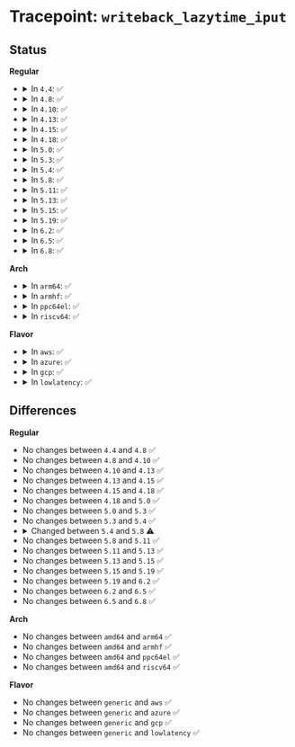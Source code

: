 # Tracepoint: <code>writeback_lazytime_iput</code>

## Status
<b>Regular</b>
<ul>
<li>
<details>
<summary>In <code>4.4</code>: ✅</summary>

Event:

```c
struct trace_event_raw_writeback_lazytime_template {
    struct trace_entry ent;
    dev_t dev;
    long unsigned int ino;
    long unsigned int state;
    __u16 mode;
    long unsigned int dirtied_when;
    char __data[0];
};
```
Function:

```c
void trace_event_raw_event_writeback_lazytime_template(void *__data, struct inode *inode);
```
</details>
</li>
<li>
<details>
<summary>In <code>4.8</code>: ✅</summary>

Event:

```c
struct trace_event_raw_writeback_inode_template {
    struct trace_entry ent;
    dev_t dev;
    long unsigned int ino;
    long unsigned int state;
    __u16 mode;
    long unsigned int dirtied_when;
    char __data[0];
};
```
Function:

```c
void trace_event_raw_event_writeback_inode_template(void *__data, struct inode *inode);
```
</details>
</li>
<li>
<details>
<summary>In <code>4.10</code>: ✅</summary>

Event:

```c
struct trace_event_raw_writeback_inode_template {
    struct trace_entry ent;
    dev_t dev;
    long unsigned int ino;
    long unsigned int state;
    __u16 mode;
    long unsigned int dirtied_when;
    char __data[0];
};
```
Function:

```c
void trace_event_raw_event_writeback_inode_template(void *__data, struct inode *inode);
```
</details>
</li>
<li>
<details>
<summary>In <code>4.13</code>: ✅</summary>

Event:

```c
struct trace_event_raw_writeback_inode_template {
    struct trace_entry ent;
    dev_t dev;
    long unsigned int ino;
    long unsigned int state;
    __u16 mode;
    long unsigned int dirtied_when;
    char __data[0];
};
```
Function:

```c
void trace_event_raw_event_writeback_inode_template(void *__data, struct inode *inode);
```
</details>
</li>
<li>
<details>
<summary>In <code>4.15</code>: ✅</summary>

Event:

```c
struct trace_event_raw_writeback_inode_template {
    struct trace_entry ent;
    dev_t dev;
    long unsigned int ino;
    long unsigned int state;
    __u16 mode;
    long unsigned int dirtied_when;
    char __data[0];
};
```
Function:

```c
void trace_event_raw_event_writeback_inode_template(void *__data, struct inode *inode);
```
</details>
</li>
<li>
<details>
<summary>In <code>4.18</code>: ✅</summary>

Event:

```c
struct trace_event_raw_writeback_inode_template {
    struct trace_entry ent;
    dev_t dev;
    long unsigned int ino;
    long unsigned int state;
    __u16 mode;
    long unsigned int dirtied_when;
    char __data[0];
};
```
Function:

```c
void trace_event_raw_event_writeback_inode_template(void *__data, struct inode *inode);
```
</details>
</li>
<li>
<details>
<summary>In <code>5.0</code>: ✅</summary>

Event:

```c
struct trace_event_raw_writeback_inode_template {
    struct trace_entry ent;
    dev_t dev;
    long unsigned int ino;
    long unsigned int state;
    __u16 mode;
    long unsigned int dirtied_when;
    char __data[0];
};
```
Function:

```c
void trace_event_raw_event_writeback_inode_template(void *__data, struct inode *inode);
```
</details>
</li>
<li>
<details>
<summary>In <code>5.3</code>: ✅</summary>

Event:

```c
struct trace_event_raw_writeback_inode_template {
    struct trace_entry ent;
    dev_t dev;
    long unsigned int ino;
    long unsigned int state;
    __u16 mode;
    long unsigned int dirtied_when;
    char __data[0];
};
```
Function:

```c
void trace_event_raw_event_writeback_inode_template(void *__data, struct inode *inode);
```
</details>
</li>
<li>
<details>
<summary>In <code>5.4</code>: ✅</summary>

Event:

```c
struct trace_event_raw_writeback_inode_template {
    struct trace_entry ent;
    dev_t dev;
    long unsigned int ino;
    long unsigned int state;
    __u16 mode;
    long unsigned int dirtied_when;
    char __data[0];
};
```
Function:

```c
void trace_event_raw_event_writeback_inode_template(void *__data, struct inode *inode);
```
</details>
</li>
<li>
<details>
<summary>In <code>5.8</code>: ✅</summary>

Event:

```c
struct trace_event_raw_writeback_inode_template {
    struct trace_entry ent;
    dev_t dev;
    ino_t ino;
    long unsigned int state;
    __u16 mode;
    long unsigned int dirtied_when;
    char __data[0];
};
```
Function:

```c
void trace_event_raw_event_writeback_inode_template(void *__data, struct inode *inode);
```
</details>
</li>
<li>
<details>
<summary>In <code>5.11</code>: ✅</summary>

Event:

```c
struct trace_event_raw_writeback_inode_template {
    struct trace_entry ent;
    dev_t dev;
    ino_t ino;
    long unsigned int state;
    __u16 mode;
    long unsigned int dirtied_when;
    char __data[0];
};
```
Function:

```c
void trace_event_raw_event_writeback_inode_template(void *__data, struct inode *inode);
```
</details>
</li>
<li>
<details>
<summary>In <code>5.13</code>: ✅</summary>

Event:

```c
struct trace_event_raw_writeback_inode_template {
    struct trace_entry ent;
    dev_t dev;
    ino_t ino;
    long unsigned int state;
    __u16 mode;
    long unsigned int dirtied_when;
    char __data[0];
};
```
Function:

```c
void trace_event_raw_event_writeback_inode_template(void *__data, struct inode *inode);
```
</details>
</li>
<li>
<details>
<summary>In <code>5.15</code>: ✅</summary>

Event:

```c
struct trace_event_raw_writeback_inode_template {
    struct trace_entry ent;
    dev_t dev;
    ino_t ino;
    long unsigned int state;
    __u16 mode;
    long unsigned int dirtied_when;
    char __data[0];
};
```
Function:

```c
void trace_event_raw_event_writeback_inode_template(void *__data, struct inode *inode);
```
</details>
</li>
<li>
<details>
<summary>In <code>5.19</code>: ✅</summary>

Event:

```c
struct trace_event_raw_writeback_inode_template {
    struct trace_entry ent;
    dev_t dev;
    ino_t ino;
    long unsigned int state;
    __u16 mode;
    long unsigned int dirtied_when;
    char __data[0];
};
```
Function:

```c
void trace_event_raw_event_writeback_inode_template(void *__data, struct inode *inode);
```
</details>
</li>
<li>
<details>
<summary>In <code>6.2</code>: ✅</summary>

Event:

```c
struct trace_event_raw_writeback_inode_template {
    struct trace_entry ent;
    dev_t dev;
    ino_t ino;
    long unsigned int state;
    __u16 mode;
    long unsigned int dirtied_when;
    char __data[0];
};
```
Function:

```c
void trace_event_raw_event_writeback_inode_template(void *__data, struct inode *inode);
```
</details>
</li>
<li>
<details>
<summary>In <code>6.5</code>: ✅</summary>

Event:

```c
struct trace_event_raw_writeback_inode_template {
    struct trace_entry ent;
    dev_t dev;
    ino_t ino;
    long unsigned int state;
    __u16 mode;
    long unsigned int dirtied_when;
    char __data[0];
};
```
Function:

```c
void trace_event_raw_event_writeback_inode_template(void *__data, struct inode *inode);
```
</details>
</li>
<li>
<details>
<summary>In <code>6.8</code>: ✅</summary>

Event:

```c
struct trace_event_raw_writeback_inode_template {
    struct trace_entry ent;
    dev_t dev;
    ino_t ino;
    long unsigned int state;
    __u16 mode;
    long unsigned int dirtied_when;
    char __data[0];
};
```
Function:

```c
void trace_event_raw_event_writeback_inode_template(void *__data, struct inode *inode);
```
</details>
</li>
</ul>
<b>Arch</b>
<ul>
<li>
<details>
<summary>In <code>arm64</code>: ✅</summary>

Event:

```c
struct trace_event_raw_writeback_inode_template {
    struct trace_entry ent;
    dev_t dev;
    long unsigned int ino;
    long unsigned int state;
    __u16 mode;
    long unsigned int dirtied_when;
    char __data[0];
};
```
Function:

```c
void trace_event_raw_event_writeback_inode_template(void *__data, struct inode *inode);
```
</details>
</li>
<li>
<details>
<summary>In <code>armhf</code>: ✅</summary>

Event:

```c
struct trace_event_raw_writeback_inode_template {
    struct trace_entry ent;
    dev_t dev;
    long unsigned int ino;
    long unsigned int state;
    __u16 mode;
    long unsigned int dirtied_when;
    char __data[0];
};
```
Function:

```c
void trace_event_raw_event_writeback_inode_template(void *__data, struct inode *inode);
```
</details>
</li>
<li>
<details>
<summary>In <code>ppc64el</code>: ✅</summary>

Event:

```c
struct trace_event_raw_writeback_inode_template {
    struct trace_entry ent;
    dev_t dev;
    long unsigned int ino;
    long unsigned int state;
    __u16 mode;
    long unsigned int dirtied_when;
    char __data[0];
};
```
Function:

```c
void trace_event_raw_event_writeback_inode_template(void *__data, struct inode *inode);
```
</details>
</li>
<li>
<details>
<summary>In <code>riscv64</code>: ✅</summary>

Event:

```c
struct trace_event_raw_writeback_inode_template {
    struct trace_entry ent;
    dev_t dev;
    long unsigned int ino;
    long unsigned int state;
    __u16 mode;
    long unsigned int dirtied_when;
    char __data[0];
};
```
Function:

```c
void trace_event_raw_event_writeback_inode_template(void *__data, struct inode *inode);
```
</details>
</li>
</ul>
<b>Flavor</b>
<ul>
<li>
<details>
<summary>In <code>aws</code>: ✅</summary>

Event:

```c
struct trace_event_raw_writeback_inode_template {
    struct trace_entry ent;
    dev_t dev;
    long unsigned int ino;
    long unsigned int state;
    __u16 mode;
    long unsigned int dirtied_when;
    char __data[0];
};
```
Function:

```c
void trace_event_raw_event_writeback_inode_template(void *__data, struct inode *inode);
```
</details>
</li>
<li>
<details>
<summary>In <code>azure</code>: ✅</summary>

Event:

```c
struct trace_event_raw_writeback_inode_template {
    struct trace_entry ent;
    dev_t dev;
    long unsigned int ino;
    long unsigned int state;
    __u16 mode;
    long unsigned int dirtied_when;
    char __data[0];
};
```
Function:

```c
void trace_event_raw_event_writeback_inode_template(void *__data, struct inode *inode);
```
</details>
</li>
<li>
<details>
<summary>In <code>gcp</code>: ✅</summary>

Event:

```c
struct trace_event_raw_writeback_inode_template {
    struct trace_entry ent;
    dev_t dev;
    long unsigned int ino;
    long unsigned int state;
    __u16 mode;
    long unsigned int dirtied_when;
    char __data[0];
};
```
Function:

```c
void trace_event_raw_event_writeback_inode_template(void *__data, struct inode *inode);
```
</details>
</li>
<li>
<details>
<summary>In <code>lowlatency</code>: ✅</summary>

Event:

```c
struct trace_event_raw_writeback_inode_template {
    struct trace_entry ent;
    dev_t dev;
    long unsigned int ino;
    long unsigned int state;
    __u16 mode;
    long unsigned int dirtied_when;
    char __data[0];
};
```
Function:

```c
void trace_event_raw_event_writeback_inode_template(void *__data, struct inode *inode);
```
</details>
</li>
</ul>

## Differences
<b>Regular</b>
<ul>
<li>
No changes between <code>4.4</code> and <code>4.8</code> ✅
</li>
<li>
No changes between <code>4.8</code> and <code>4.10</code> ✅
</li>
<li>
No changes between <code>4.10</code> and <code>4.13</code> ✅
</li>
<li>
No changes between <code>4.13</code> and <code>4.15</code> ✅
</li>
<li>
No changes between <code>4.15</code> and <code>4.18</code> ✅
</li>
<li>
No changes between <code>4.18</code> and <code>5.0</code> ✅
</li>
<li>
No changes between <code>5.0</code> and <code>5.3</code> ✅
</li>
<li>
No changes between <code>5.3</code> and <code>5.4</code> ✅
</li>
<li>
<details>
<summary>Changed between <code>5.4</code> and <code>5.8</code> ⚠️</summary>
<ul>
<li>
<b>Event changed. </b>
</li>
<li>
<b>Field type changed. </b>
<code>long unsigned int ino</code> ➡️ <code>ino_t ino</code>
</li>
</ul>
</details>
</li>
<li>
No changes between <code>5.8</code> and <code>5.11</code> ✅
</li>
<li>
No changes between <code>5.11</code> and <code>5.13</code> ✅
</li>
<li>
No changes between <code>5.13</code> and <code>5.15</code> ✅
</li>
<li>
No changes between <code>5.15</code> and <code>5.19</code> ✅
</li>
<li>
No changes between <code>5.19</code> and <code>6.2</code> ✅
</li>
<li>
No changes between <code>6.2</code> and <code>6.5</code> ✅
</li>
<li>
No changes between <code>6.5</code> and <code>6.8</code> ✅
</li>
</ul>
<b>Arch</b>
<ul>
<li>
No changes between <code>amd64</code> and <code>arm64</code> ✅
</li>
<li>
No changes between <code>amd64</code> and <code>armhf</code> ✅
</li>
<li>
No changes between <code>amd64</code> and <code>ppc64el</code> ✅
</li>
<li>
No changes between <code>amd64</code> and <code>riscv64</code> ✅
</li>
</ul>
<b>Flavor</b>
<ul>
<li>
No changes between <code>generic</code> and <code>aws</code> ✅
</li>
<li>
No changes between <code>generic</code> and <code>azure</code> ✅
</li>
<li>
No changes between <code>generic</code> and <code>gcp</code> ✅
</li>
<li>
No changes between <code>generic</code> and <code>lowlatency</code> ✅
</li>
</ul>
